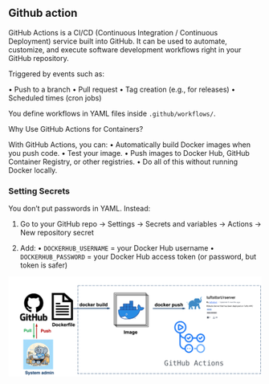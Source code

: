 ## Github action

GitHub Actions is a CI/CD (Continuous Integration / Continuous Deployment) service built into GitHub. It can be used to automate, customize, and execute software development workflows right in your GitHub repository.

Triggered by events such as:

• Push to a branch
• Pull request
• Tag creation (e.g., for releases)
• Scheduled times (cron jobs)

You define workflows in YAML files inside `.github/workflows/`.

Why Use GitHub Actions for Containers?

With GitHub Actions, you can:
• Automatically build Docker images when you push code.
• Test your image.
• Push images to Docker Hub, GitHub Container Registry, or other registries.
• Do all of this without running Docker locally.

### Setting Secrets

You don’t put passwords in YAML.
Instead:

1. Go to your GitHub repo → Settings → Secrets and variables → Actions → New repository secret

2. Add:
   • `DOCKERHUB_USERNAME` = your Docker Hub username
   • `DOCKERHUB_PASSWORD` = your Docker Hub access token (or password, but token is safer)

![Github Action](images/github_action.png)
